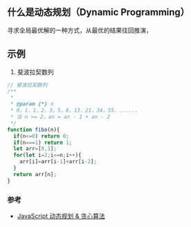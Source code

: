 ## 什么是动态规划（Dynamic Programming）
寻求全局最优解的一种方式，从最优的结果往回推演，

## 示例
 1. 斐波拉契数列
```js
// 斐波拉契数列
/**
 * 
 * @param {*} n
 * 0，1，1，2，3，5，8，13，21，34，55，......
 * 当 n >= 2，an = an - 1 + an - 2 
 */
function fibo(n){
  if(n<=0) return 0;
  if(n===1) return 1;
  let arr=[0,1];
  for(let i=2;i<=n;i++){
    arr[i]=arr[i-1]+arr[i-2];
  }
  return arr[n];
}
```

### 参考
- [JavaScript 动态规划 & 贪心算法](https://juejin.im/post/6844903895748067341)